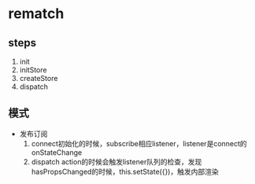 # rematch

## steps
  1. init
  2. initStore
  3. createStore
  4. dispatch

## 模式
  - 发布订阅
    1. connect初始化的时候，subscribe相应listener，listener是connect的onStateChange
    2. dispatch action的时候会触发listener队列的检查，发现hasPropsChanged的时候，this.setState({})，触发内部渲染